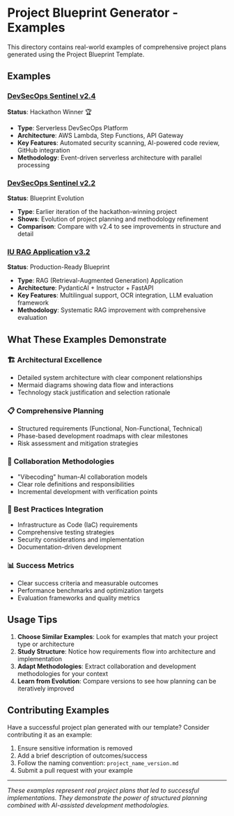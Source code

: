 # Project Blueprint Generator - Examples

This directory contains real-world examples of comprehensive project plans generated using the Project Blueprint Template.

## Examples

### [DevSecOps Sentinel v2.4](devsecops_sentinel_v2.4.md)
**Status**: Hackathon Winner 🏆
- **Type**: Serverless DevSecOps Platform
- **Architecture**: AWS Lambda, Step Functions, API Gateway
- **Key Features**: Automated security scanning, AI-powered code review, GitHub integration
- **Methodology**: Event-driven serverless architecture with parallel processing

### [DevSecOps Sentinel v2.2](devsecops_sentinel_v2.2.md)  
**Status**: Blueprint Evolution
- **Type**: Earlier iteration of the hackathon-winning project
- **Shows**: Evolution of project planning and methodology refinement
- **Comparison**: Compare with v2.4 to see improvements in structure and detail

### [IU RAG Application v3.2](iu_rag_application_v3.2.md)
**Status**: Production-Ready Blueprint
- **Type**: RAG (Retrieval-Augmented Generation) Application
- **Architecture**: PydanticAI + Instructor + FastAPI
- **Key Features**: Multilingual support, OCR integration, LLM evaluation framework  
- **Methodology**: Systematic RAG improvement with comprehensive evaluation

## What These Examples Demonstrate

### 🏗️ **Architectural Excellence**
- Detailed system architecture with clear component relationships
- Mermaid diagrams showing data flow and interactions
- Technology stack justification and selection rationale

### 📋 **Comprehensive Planning**
- Structured requirements (Functional, Non-Functional, Technical)
- Phase-based development roadmaps with clear milestones
- Risk assessment and mitigation strategies

### 🤝 **Collaboration Methodologies**  
- "Vibecoding" human-AI collaboration models
- Clear role definitions and responsibilities
- Incremental development with verification points

### 🔧 **Best Practices Integration**
- Infrastructure as Code (IaC) requirements
- Comprehensive testing strategies
- Security considerations and implementation
- Documentation-driven development

### 📊 **Success Metrics**
- Clear success criteria and measurable outcomes
- Performance benchmarks and optimization targets
- Evaluation frameworks and quality metrics

## Usage Tips

1. **Choose Similar Examples**: Look for examples that match your project type or architecture
2. **Study Structure**: Notice how requirements flow into architecture and implementation
3. **Adapt Methodologies**: Extract collaboration and development methodologies for your context
4. **Learn from Evolution**: Compare versions to see how planning can be iteratively improved

## Contributing Examples

Have a successful project plan generated with our template? Consider contributing it as an example:

1. Ensure sensitive information is removed
2. Add a brief description of outcomes/success
3. Follow the naming convention: `project_name_version.md`
4. Submit a pull request with your example

---

*These examples represent real project plans that led to successful implementations. They demonstrate the power of structured planning combined with AI-assisted development methodologies.* 